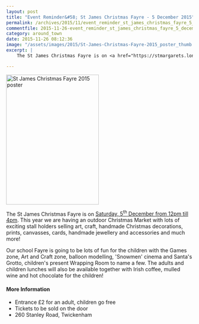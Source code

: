 ```yaml
---
layout: post
title: "Event Reminder&#58; St James Christmas Fayre - 5 December 2015"
permalink: /archives/2015/11/event_reminder_st_james_christmas_fayre_5_december.html
commentfile: 2015-11-26-event_reminder_st_james_christmas_fayre_5_december
category: around_town
date: 2015-11-26 08:12:36
image: "/assets/images/2015/St-James-Christmas-Fayre-2015_poster_thumb.jpg"
excerpt: |
    The St James Christmas Fayre is on <a href="https://stmargarets.london/event/fair/200705145280">Saturday, 5<sup>th</sup> December from 12pm till 4pm</a> This year we are having an outdoor Christmas Market with lots of exciting stall holders selling art, craft, handmade Christmas decorations, prints, canvasses, cards, handmade jewellery and accessories and much more!

---
```


<a href="/assets/images/2015/St-James-Christmas-Fayre-2015_poster.jpg" title="See larger version of - St James Christmas Fayre 2015 poster"><img src="/assets/images/2015/St-James-Christmas-Fayre-2015_poster_thumb.jpg" width="250" height="351" alt="St James Christmas Fayre 2015 poster" class="photo right" /></a>

The St James Christmas Fayre is on [Saturday, 5<sup>th</sup> December from 12pm till 4pm](/event/fair/200705145280). This year we are having an outdoor Christmas Market with lots of exciting stall holders selling art, craft, handmade Christmas decorations, prints, canvasses, cards, handmade jewellery and accessories and much more!

Our school Fayre is going to be lots of fun for the children with the Games zone, Art and Craft zone, balloon modelling, 'Snowmen' cinema and Santa's Grotto, children's present Wrapping Room to name a few. The adults and children lunches will also be available together with Irish coffee, mulled wine and hot chocolate for the children!

#### More Information

-   Entrance £2 for an adult, children go free
-   Tickets to be sold on the door
-   260 Stanley Road, Twickenham
